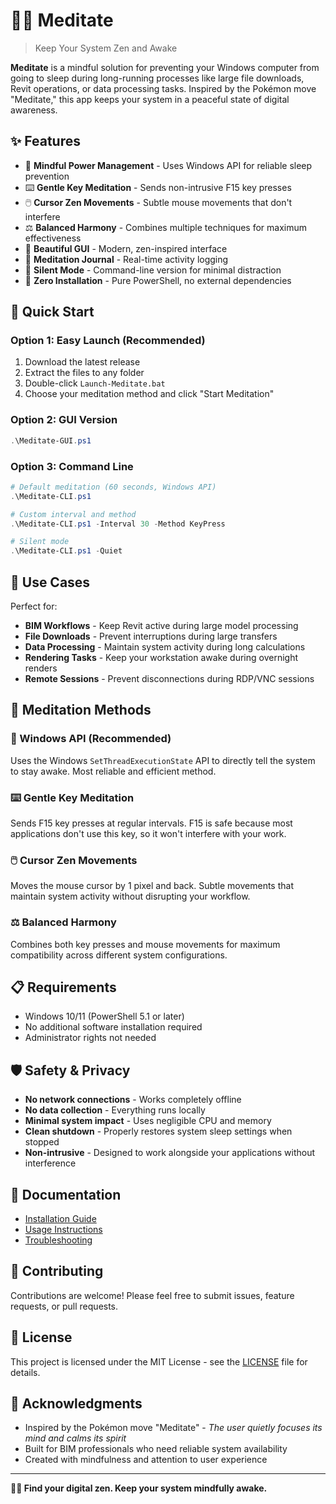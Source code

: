 # 🧘‍♂️ Meditate

> Keep Your System Zen and Awake

**Meditate** is a mindful solution for preventing your Windows computer from going to sleep during long-running processes like large file downloads, Revit operations, or data processing tasks. Inspired by the Pokémon move "Meditate," this app keeps your system in a peaceful state of digital awareness.

## ✨ Features

- 🔮 **Mindful Power Management** - Uses Windows API for reliable sleep prevention
- ⌨️ **Gentle Key Meditation** - Sends non-intrusive F15 key presses
- 🖱️ **Cursor Zen Movements** - Subtle mouse movements that don't interfere
- ⚖️ **Balanced Harmony** - Combines multiple techniques for maximum effectiveness
- 🎨 **Beautiful GUI** - Modern, zen-inspired interface
- 📝 **Meditation Journal** - Real-time activity logging
- 🤫 **Silent Mode** - Command-line version for minimal distraction
- 🚀 **Zero Installation** - Pure PowerShell, no external dependencies

## 🚀 Quick Start

### Option 1: Easy Launch (Recommended)
1. Download the latest release
2. Extract the files to any folder
3. Double-click `Launch-Meditate.bat`
4. Choose your meditation method and click "Start Meditation"

### Option 2: GUI Version
```powershell
.\Meditate-GUI.ps1
```

### Option 3: Command Line
```powershell
# Default meditation (60 seconds, Windows API)
.\Meditate-CLI.ps1

# Custom interval and method
.\Meditate-CLI.ps1 -Interval 30 -Method KeyPress

# Silent mode
.\Meditate-CLI.ps1 -Quiet
```

## 🎯 Use Cases

Perfect for:
- **BIM Workflows** - Keep Revit active during large model processing
- **File Downloads** - Prevent interruptions during large transfers
- **Data Processing** - Maintain system activity during long calculations
- **Rendering Tasks** - Keep your workstation awake during overnight renders
- **Remote Sessions** - Prevent disconnections during RDP/VNC sessions

## 🧘 Meditation Methods

### 🔮 Windows API (Recommended)
Uses the Windows `SetThreadExecutionState` API to directly tell the system to stay awake. Most reliable and efficient method.

### ⌨️ Gentle Key Meditation
Sends F15 key presses at regular intervals. F15 is safe because most applications don't use this key, so it won't interfere with your work.

### 🖱️ Cursor Zen Movements
Moves the mouse cursor by 1 pixel and back. Subtle movements that maintain system activity without disrupting your workflow.

### ⚖️ Balanced Harmony
Combines both key presses and mouse movements for maximum compatibility across different system configurations.

## 📋 Requirements

- Windows 10/11 (PowerShell 5.1 or later)
- No additional software installation required
- Administrator rights not needed

## 🛡️ Safety & Privacy

- **No network connections** - Works completely offline
- **No data collection** - Everything runs locally
- **Minimal system impact** - Uses negligible CPU and memory
- **Clean shutdown** - Properly restores system sleep settings when stopped
- **Non-intrusive** - Designed to work alongside your applications without interference

## 📖 Documentation

- [Installation Guide](docs/installation.md)
- [Usage Instructions](docs/usage.md)
- [Troubleshooting](docs/troubleshooting.md)

## 🤝 Contributing

Contributions are welcome! Please feel free to submit issues, feature requests, or pull requests.

## 📄 License

This project is licensed under the MIT License - see the [LICENSE](LICENSE) file for details.

## 🙏 Acknowledgments

- Inspired by the Pokémon move "Meditate" - *The user quietly focuses its mind and calms its spirit*
- Built for BIM professionals who need reliable system availability
- Created with mindfulness and attention to user experience

---

**🧘‍♂️ Find your digital zen. Keep your system mindfully awake.**
